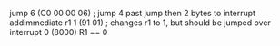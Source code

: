 jump 6 	(C0 00 00 06) ; jump 4 past jump then 2 bytes to interrupt
addimmediate r1 1 (91 01) 	; changes r1 to 1, but should be jumped over
interrupt 0 (8000)
R1 == 0
